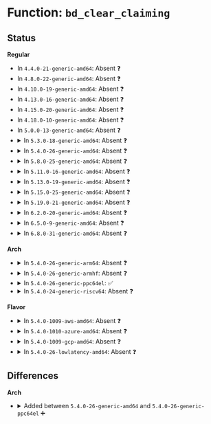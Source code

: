# Function: <code>bd_clear_claiming</code>

## Status
<b>Regular</b>
<ul>
<li>
In <code>4.4.0-21-generic-amd64</code>: Absent ❓
</li>
<li>
In <code>4.8.0-22-generic-amd64</code>: Absent ❓
</li>
<li>
In <code>4.10.0-19-generic-amd64</code>: Absent ❓
</li>
<li>
In <code>4.13.0-16-generic-amd64</code>: Absent ❓
</li>
<li>
In <code>4.15.0-20-generic-amd64</code>: Absent ❓
</li>
<li>
In <code>4.18.0-10-generic-amd64</code>: Absent ❓
</li>
<li>
In <code>5.0.0-13-generic-amd64</code>: Absent ❓
</li>
<li>
<details>
<summary>In <code>5.3.0-18-generic-amd64</code>: Absent ❓</summary>

```json
{
  "name": "bd_clear_claiming",
  "collision_type": "Unique Static",
  "inline_type": "Selective",
  "funcs": [
    {
      "addr": 18446744071582071102,
      "name": "bd_clear_claiming",
      "external": false,
      "loc": "fs/block_dev.c:1191",
      "file": "fs/block_dev.c",
      "inline": "not declared, inlined",
      "caller_inline": [
        "fs/block_dev.c:bd_abort_claiming"
      ],
      "caller_func": [
        "fs/block_dev.c:bd_abort_claiming"
      ]
    }
  ],
  "symbols": [
    {
      "addr": 18446744071582069408,
      "name": "bd_clear_claiming.part.0",
      "section": ".text",
      "bind": "STB_LOCAL",
      "size": 11
    }
  ]
}
```
</details>
</li>
<li>
<details>
<summary>In <code>5.4.0-26-generic-amd64</code>: Absent ❓</summary>

```json
{
  "name": "bd_clear_claiming",
  "collision_type": "Unique Static",
  "inline_type": "Selective",
  "funcs": [
    {
      "addr": 18446744071582148686,
      "name": "bd_clear_claiming",
      "external": false,
      "loc": "fs/block_dev.c:1191",
      "file": "fs/block_dev.c",
      "inline": "not declared, inlined",
      "caller_inline": [
        "fs/block_dev.c:bd_abort_claiming"
      ],
      "caller_func": [
        "fs/block_dev.c:bd_abort_claiming"
      ]
    }
  ],
  "symbols": [
    {
      "addr": 18446744071582147008,
      "name": "bd_clear_claiming.part.0",
      "section": ".text",
      "bind": "STB_LOCAL",
      "size": 11
    }
  ]
}
```
</details>
</li>
<li>
<details>
<summary>In <code>5.8.0-25-generic-amd64</code>: Absent ❓</summary>

```json
{
  "name": "bd_clear_claiming",
  "collision_type": "Unique Static",
  "inline_type": "Full",
  "funcs": [
    {
      "addr": 18446744071582389695,
      "name": "bd_clear_claiming",
      "external": false,
      "loc": "fs/block_dev.c:1172",
      "file": "fs/block_dev.c",
      "inline": "not declared, inlined",
      "caller_inline": [
        "fs/block_dev.c:blkdev_get",
        "fs/block_dev.c:blkdev_get",
        "fs/block_dev.c:bd_finish_claiming",
        "fs/block_dev.c:bd_finish_claiming"
      ],
      "caller_func": []
    }
  ],
  "symbols": []
}
```
</details>
</li>
<li>
<details>
<summary>In <code>5.11.0-16-generic-amd64</code>: Absent ❓</summary>

```json
{
  "name": "bd_clear_claiming",
  "collision_type": "Unique Static",
  "inline_type": "Full",
  "funcs": [
    {
      "addr": 18446744071582440106,
      "name": "bd_clear_claiming",
      "external": false,
      "loc": "fs/block_dev.c:1040",
      "file": "fs/block_dev.c",
      "inline": "not declared, inlined",
      "caller_inline": [
        "fs/block_dev.c:bd_abort_claiming",
        "fs/block_dev.c:bd_abort_claiming",
        "fs/block_dev.c:bd_finish_claiming",
        "fs/block_dev.c:bd_finish_claiming"
      ],
      "caller_func": []
    }
  ],
  "symbols": []
}
```
</details>
</li>
<li>
<details>
<summary>In <code>5.13.0-19-generic-amd64</code>: Absent ❓</summary>

```json
{
  "name": "bd_clear_claiming",
  "collision_type": "Unique Static",
  "inline_type": "Full",
  "funcs": [
    {
      "addr": 18446744071582467210,
      "name": "bd_clear_claiming",
      "external": false,
      "loc": "fs/block_dev.c:1046",
      "file": "fs/block_dev.c",
      "inline": "not declared, inlined",
      "caller_inline": [
        "fs/block_dev.c:bd_abort_claiming",
        "fs/block_dev.c:bd_abort_claiming"
      ],
      "caller_func": []
    }
  ],
  "symbols": []
}
```
</details>
</li>
<li>
<details>
<summary>In <code>5.15.0-25-generic-amd64</code>: Absent ❓</summary>

```json
{
  "name": "bd_clear_claiming",
  "collision_type": "Unique Static",
  "inline_type": "Full",
  "funcs": [
    {
      "addr": 18446744071584892274,
      "name": "bd_clear_claiming",
      "external": false,
      "loc": "block/bdev.c:602",
      "file": "block/bdev.c",
      "inline": "not declared, inlined",
      "caller_inline": [
        "block/bdev.c:truncate_bdev_range"
      ],
      "caller_func": []
    }
  ],
  "symbols": []
}
```
</details>
</li>
<li>
<details>
<summary>In <code>5.19.0-21-generic-amd64</code>: Absent ❓</summary>

```json
{
  "name": "bd_clear_claiming",
  "collision_type": "Unique Static",
  "inline_type": "Full",
  "funcs": [
    {
      "addr": 18446744071585591113,
      "name": "bd_clear_claiming",
      "external": false,
      "loc": "block/bdev.c:607",
      "file": "block/bdev.c",
      "inline": "not declared, inlined",
      "caller_inline": [
        "block/bdev.c:truncate_bdev_range"
      ],
      "caller_func": []
    }
  ],
  "symbols": []
}
```
</details>
</li>
<li>
<details>
<summary>In <code>6.2.0-20-generic-amd64</code>: Absent ❓</summary>

```json
{
  "name": "bd_clear_claiming",
  "collision_type": "Unique Static",
  "inline_type": "Full",
  "funcs": [
    {
      "addr": 18446744071586357817,
      "name": "bd_clear_claiming",
      "external": false,
      "loc": "block/bdev.c:606",
      "file": "block/bdev.c",
      "inline": "not declared, inlined",
      "caller_inline": [
        "block/bdev.c:truncate_bdev_range"
      ],
      "caller_func": []
    }
  ],
  "symbols": []
}
```
</details>
</li>
<li>
<details>
<summary>In <code>6.5.0-9-generic-amd64</code>: Absent ❓</summary>

```json
{
  "name": "bd_clear_claiming",
  "collision_type": "Unique Static",
  "inline_type": "Full",
  "funcs": [
    {
      "addr": 18446744071586604421,
      "name": "bd_clear_claiming",
      "external": false,
      "loc": "block/bdev.c:551",
      "file": "block/bdev.c",
      "inline": "not declared, inlined",
      "caller_inline": [
        "block/bdev.c:truncate_bdev_range"
      ],
      "caller_func": []
    }
  ],
  "symbols": []
}
```
</details>
</li>
<li>
<details>
<summary>In <code>6.8.0-31-generic-amd64</code>: Absent ❓</summary>

```json
{
  "name": "bd_clear_claiming",
  "collision_type": "Unique Static",
  "inline_type": "Full",
  "funcs": [
    {
      "addr": 18446744071586875880,
      "name": "bd_clear_claiming",
      "external": false,
      "loc": "block/bdev.c:542",
      "file": "block/bdev.c",
      "inline": "not declared, inlined",
      "caller_inline": [
        "block/bdev.c:bdev_open_by_dev",
        "block/bdev.c:bdev_open_by_dev",
        "block/bdev.c:truncate_bdev_range"
      ],
      "caller_func": []
    }
  ],
  "symbols": []
}
```
</details>
</li>
</ul>
<b>Arch</b>
<ul>
<li>
<details>
<summary>In <code>5.4.0-26-generic-arm64</code>: Absent ❓</summary>

```json
{
  "name": "bd_clear_claiming",
  "collision_type": "Unique Static",
  "inline_type": "Selective",
  "funcs": [
    {
      "addr": 18446603336493699792,
      "name": "bd_clear_claiming",
      "external": false,
      "loc": "fs/block_dev.c:1191",
      "file": "fs/block_dev.c",
      "inline": "not declared, inlined",
      "caller_inline": [
        "fs/block_dev.c:bd_abort_claiming"
      ],
      "caller_func": [
        "fs/block_dev.c:bd_abort_claiming"
      ]
    }
  ],
  "symbols": [
    {
      "addr": 18446603336493696136,
      "name": "bd_clear_claiming.part.0",
      "section": ".text",
      "bind": "STB_LOCAL",
      "size": 20
    }
  ]
}
```
</details>
</li>
<li>
<details>
<summary>In <code>5.4.0-26-generic-armhf</code>: Absent ❓</summary>

```json
{
  "name": "bd_clear_claiming",
  "collision_type": "Unique Static",
  "inline_type": "Selective",
  "funcs": [
    {
      "addr": 3227227060,
      "name": "bd_clear_claiming",
      "external": false,
      "loc": "fs/block_dev.c:1191",
      "file": "fs/block_dev.c",
      "inline": "not declared, inlined",
      "caller_inline": [
        "fs/block_dev.c:bd_abort_claiming",
        "fs/block_dev.c:bd_finish_claiming"
      ],
      "caller_func": [
        "fs/block_dev.c:bd_abort_claiming",
        "fs/block_dev.c:bd_finish_claiming"
      ]
    }
  ],
  "symbols": [
    {
      "addr": 3227226780,
      "name": "bd_clear_claiming.part.0",
      "section": ".text",
      "bind": "STB_LOCAL",
      "size": 24
    }
  ]
}
```
</details>
</li>
<li>
<details>
<summary>In <code>5.4.0-26-generic-ppc64el</code>: ✅</summary>

```c
void bd_clear_claiming(struct block_device * whole, void * holder)
```

```json
{
  "name": "bd_clear_claiming",
  "collision_type": "Unique Static",
  "inline_type": "No",
  "funcs": [
    {
      "addr": 13835058055287296592,
      "name": "bd_clear_claiming",
      "external": false,
      "loc": "fs/block_dev.c:1191",
      "file": "fs/block_dev.c",
      "inline": "seen, unknown",
      "caller_inline": [],
      "caller_func": [
        "fs/block_dev.c:bd_abort_claiming",
        "fs/block_dev.c:bd_finish_claiming"
      ]
    }
  ],
  "symbols": [
    {
      "addr": 13835058055287296592,
      "name": "bd_clear_claiming",
      "section": ".text",
      "bind": "STB_LOCAL",
      "size": 88
    }
  ]
}
```
</details>
</li>
<li>
<details>
<summary>In <code>5.4.0-24-generic-riscv64</code>: Absent ❓</summary>

```json
{
  "name": "bd_clear_claiming",
  "collision_type": "Unique Static",
  "inline_type": "Selective",
  "funcs": [
    {
      "addr": 18446743936273316602,
      "name": "bd_clear_claiming",
      "external": false,
      "loc": "fs/block_dev.c:1191",
      "file": "fs/block_dev.c",
      "inline": "not declared, inlined",
      "caller_inline": [
        "fs/block_dev.c:bd_abort_claiming"
      ],
      "caller_func": [
        "fs/block_dev.c:bd_abort_claiming"
      ]
    }
  ],
  "symbols": [
    {
      "addr": 18446743936273314332,
      "name": "bd_clear_claiming.part.0",
      "section": ".text",
      "bind": "STB_LOCAL",
      "size": 20
    }
  ]
}
```
</details>
</li>
</ul>
<b>Flavor</b>
<ul>
<li>
<details>
<summary>In <code>5.4.0-1009-aws-amd64</code>: Absent ❓</summary>

```json
{
  "name": "bd_clear_claiming",
  "collision_type": "Unique Static",
  "inline_type": "Selective",
  "funcs": [
    {
      "addr": 18446744071582117422,
      "name": "bd_clear_claiming",
      "external": false,
      "loc": "fs/block_dev.c:1191",
      "file": "fs/block_dev.c",
      "inline": "not declared, inlined",
      "caller_inline": [
        "fs/block_dev.c:bd_abort_claiming"
      ],
      "caller_func": [
        "fs/block_dev.c:bd_abort_claiming"
      ]
    }
  ],
  "symbols": [
    {
      "addr": 18446744071582115744,
      "name": "bd_clear_claiming.part.0",
      "section": ".text",
      "bind": "STB_LOCAL",
      "size": 11
    }
  ]
}
```
</details>
</li>
<li>
<details>
<summary>In <code>5.4.0-1010-azure-amd64</code>: Absent ❓</summary>

```json
{
  "name": "bd_clear_claiming",
  "collision_type": "Unique Static",
  "inline_type": "Selective",
  "funcs": [
    {
      "addr": 18446744071582054862,
      "name": "bd_clear_claiming",
      "external": false,
      "loc": "fs/block_dev.c:1191",
      "file": "fs/block_dev.c",
      "inline": "not declared, inlined",
      "caller_inline": [
        "fs/block_dev.c:bd_abort_claiming"
      ],
      "caller_func": [
        "fs/block_dev.c:bd_abort_claiming"
      ]
    }
  ],
  "symbols": [
    {
      "addr": 18446744071582053184,
      "name": "bd_clear_claiming.part.0",
      "section": ".text",
      "bind": "STB_LOCAL",
      "size": 11
    }
  ]
}
```
</details>
</li>
<li>
<details>
<summary>In <code>5.4.0-1009-gcp-amd64</code>: Absent ❓</summary>

```json
{
  "name": "bd_clear_claiming",
  "collision_type": "Unique Static",
  "inline_type": "Selective",
  "funcs": [
    {
      "addr": 18446744071582107902,
      "name": "bd_clear_claiming",
      "external": false,
      "loc": "fs/block_dev.c:1191",
      "file": "fs/block_dev.c",
      "inline": "not declared, inlined",
      "caller_inline": [
        "fs/block_dev.c:bd_abort_claiming"
      ],
      "caller_func": [
        "fs/block_dev.c:bd_abort_claiming"
      ]
    }
  ],
  "symbols": [
    {
      "addr": 18446744071582106224,
      "name": "bd_clear_claiming.part.0",
      "section": ".text",
      "bind": "STB_LOCAL",
      "size": 11
    }
  ]
}
```
</details>
</li>
<li>
<details>
<summary>In <code>5.4.0-26-lowlatency-amd64</code>: Absent ❓</summary>

```json
{
  "name": "bd_clear_claiming",
  "collision_type": "Unique Static",
  "inline_type": "Selective",
  "funcs": [
    {
      "addr": 18446744071582180270,
      "name": "bd_clear_claiming",
      "external": false,
      "loc": "fs/block_dev.c:1191",
      "file": "fs/block_dev.c",
      "inline": "not declared, inlined",
      "caller_inline": [
        "fs/block_dev.c:bd_abort_claiming"
      ],
      "caller_func": [
        "fs/block_dev.c:bd_abort_claiming"
      ]
    }
  ],
  "symbols": [
    {
      "addr": 18446744071582180224,
      "name": "bd_clear_claiming.part.0",
      "section": ".text",
      "bind": "STB_LOCAL",
      "size": 11
    }
  ]
}
```
</details>
</li>
</ul>

## Differences
<b>Arch</b>
<ul>
<li>
<details>
<summary>Added between <code>5.4.0-26-generic-amd64</code> and <code>5.4.0-26-generic-ppc64el</code> ➕</summary>

```c
void bd_clear_claiming(struct block_device * whole, void * holder)
```
</details>
</li>
</ul>
